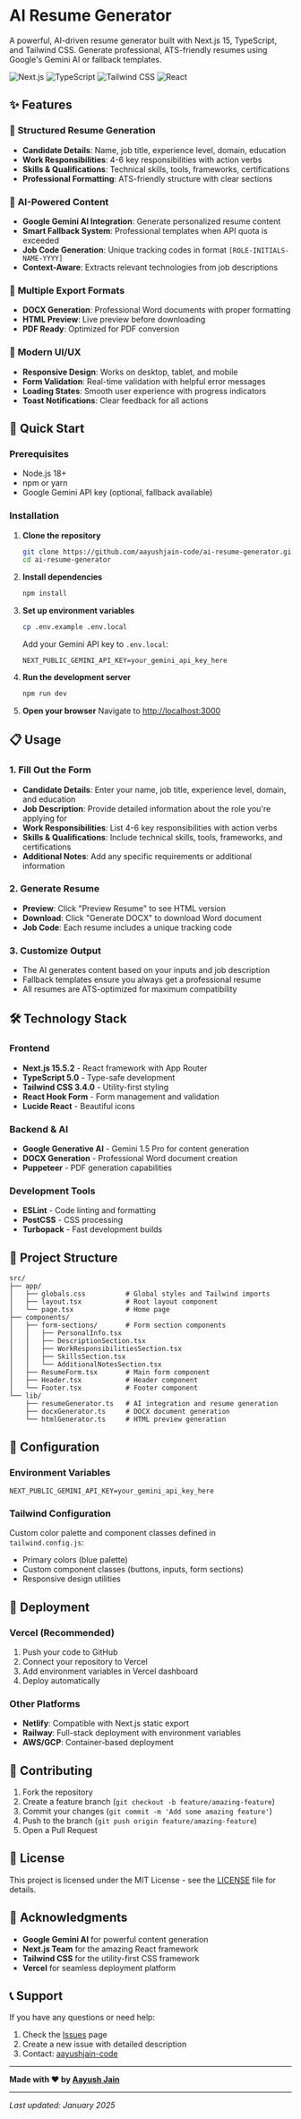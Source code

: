 # AI Resume Generator

A powerful, AI-driven resume generator built with Next.js 15, TypeScript, and Tailwind CSS. Generate professional, ATS-friendly resumes using Google's Gemini AI or fallback templates.

![Next.js](https://img.shields.io/badge/Next.js-15.5.2-black)
![TypeScript](https://img.shields.io/badge/TypeScript-5.0-blue)
![Tailwind CSS](https://img.shields.io/badge/Tailwind_CSS-3.4.0-38B2AC)
![React](https://img.shields.io/badge/React-19.1.0-61DAFB)

## ✨ Features

### 🎯 **Structured Resume Generation**
- **Candidate Details**: Name, job title, experience level, domain, education
- **Work Responsibilities**: 4-6 key responsibilities with action verbs
- **Skills & Qualifications**: Technical skills, tools, frameworks, certifications
- **Professional Formatting**: ATS-friendly structure with clear sections

### 🤖 **AI-Powered Content**
- **Google Gemini AI Integration**: Generate personalized resume content
- **Smart Fallback System**: Professional templates when API quota is exceeded
- **Job Code Generation**: Unique tracking codes in format `[ROLE-INITIALS-NAME-YYYY]`
- **Context-Aware**: Extracts relevant technologies from job descriptions

### 📄 **Multiple Export Formats**
- **DOCX Generation**: Professional Word documents with proper formatting
- **HTML Preview**: Live preview before downloading
- **PDF Ready**: Optimized for PDF conversion

### 🎨 **Modern UI/UX**
- **Responsive Design**: Works on desktop, tablet, and mobile
- **Form Validation**: Real-time validation with helpful error messages
- **Loading States**: Smooth user experience with progress indicators
- **Toast Notifications**: Clear feedback for all actions

## 🚀 Quick Start

### Prerequisites
- Node.js 18+ 
- npm or yarn
- Google Gemini API key (optional, fallback available)

### Installation

1. **Clone the repository**
   ```bash
   git clone https://github.com/aayushjain-code/ai-resume-generator.git
   cd ai-resume-generator
   ```

2. **Install dependencies**
   ```bash
   npm install
   ```

3. **Set up environment variables**
   ```bash
   cp .env.example .env.local
   ```
   
   Add your Gemini API key to `.env.local`:
   ```env
   NEXT_PUBLIC_GEMINI_API_KEY=your_gemini_api_key_here
   ```

4. **Run the development server**
   ```bash
   npm run dev
   ```

5. **Open your browser**
   Navigate to [http://localhost:3000](http://localhost:3000)

## 📋 Usage

### 1. Fill Out the Form
- **Candidate Details**: Enter your name, job title, experience level, domain, and education
- **Job Description**: Provide detailed information about the role you're applying for
- **Work Responsibilities**: List 4-6 key responsibilities with action verbs
- **Skills & Qualifications**: Include technical skills, tools, frameworks, and certifications
- **Additional Notes**: Add any specific requirements or additional information

### 2. Generate Resume
- **Preview**: Click "Preview Resume" to see HTML version
- **Download**: Click "Generate DOCX" to download Word document
- **Job Code**: Each resume includes a unique tracking code

### 3. Customize Output
- The AI generates content based on your inputs and job description
- Fallback templates ensure you always get a professional resume
- All resumes are ATS-optimized for maximum compatibility

## 🛠️ Technology Stack

### Frontend
- **Next.js 15.5.2** - React framework with App Router
- **TypeScript 5.0** - Type-safe development
- **Tailwind CSS 3.4.0** - Utility-first styling
- **React Hook Form** - Form management and validation
- **Lucide React** - Beautiful icons

### Backend & AI
- **Google Generative AI** - Gemini 1.5 Pro for content generation
- **DOCX Generation** - Professional Word document creation
- **Puppeteer** - PDF generation capabilities

### Development Tools
- **ESLint** - Code linting and formatting
- **PostCSS** - CSS processing
- **Turbopack** - Fast development builds

## 📁 Project Structure

```
src/
├── app/
│   ├── globals.css          # Global styles and Tailwind imports
│   ├── layout.tsx           # Root layout component
│   └── page.tsx             # Home page
├── components/
│   ├── form-sections/       # Form section components
│   │   ├── PersonalInfo.tsx
│   │   ├── DescriptionSection.tsx
│   │   ├── WorkResponsibilitiesSection.tsx
│   │   ├── SkillsSection.tsx
│   │   └── AdditionalNotesSection.tsx
│   ├── ResumeForm.tsx       # Main form component
│   ├── Header.tsx           # Header component
│   └── Footer.tsx           # Footer component
└── lib/
    ├── resumeGenerator.ts   # AI integration and resume generation
    ├── docxGenerator.ts     # DOCX document generation
    └── htmlGenerator.ts     # HTML preview generation
```

## 🔧 Configuration

### Environment Variables
```env
NEXT_PUBLIC_GEMINI_API_KEY=your_gemini_api_key_here
```

### Tailwind Configuration
Custom color palette and component classes defined in `tailwind.config.js`:
- Primary colors (blue palette)
- Custom component classes (buttons, inputs, form sections)
- Responsive design utilities

## 🚀 Deployment

### Vercel (Recommended)
1. Push your code to GitHub
2. Connect your repository to Vercel
3. Add environment variables in Vercel dashboard
4. Deploy automatically

### Other Platforms
- **Netlify**: Compatible with Next.js static export
- **Railway**: Full-stack deployment with environment variables
- **AWS/GCP**: Container-based deployment

## 🤝 Contributing

1. Fork the repository
2. Create a feature branch (`git checkout -b feature/amazing-feature`)
3. Commit your changes (`git commit -m 'Add some amazing feature'`)
4. Push to the branch (`git push origin feature/amazing-feature`)
5. Open a Pull Request

## 📝 License

This project is licensed under the MIT License - see the [LICENSE](LICENSE) file for details.

## 🙏 Acknowledgments

- **Google Gemini AI** for powerful content generation
- **Next.js Team** for the amazing React framework
- **Tailwind CSS** for the utility-first CSS framework
- **Vercel** for seamless deployment platform

## 📞 Support

If you have any questions or need help:

1. Check the [Issues](https://github.com/aayushjain-code/ai-resume-generator/issues) page
2. Create a new issue with detailed description
3. Contact: [aayushjain-code](https://github.com/aayushjain-code)

---

**Made with ❤️ by [Aayush Jain](https://github.com/aayushjain-code)**

---
*Last updated: January 2025*